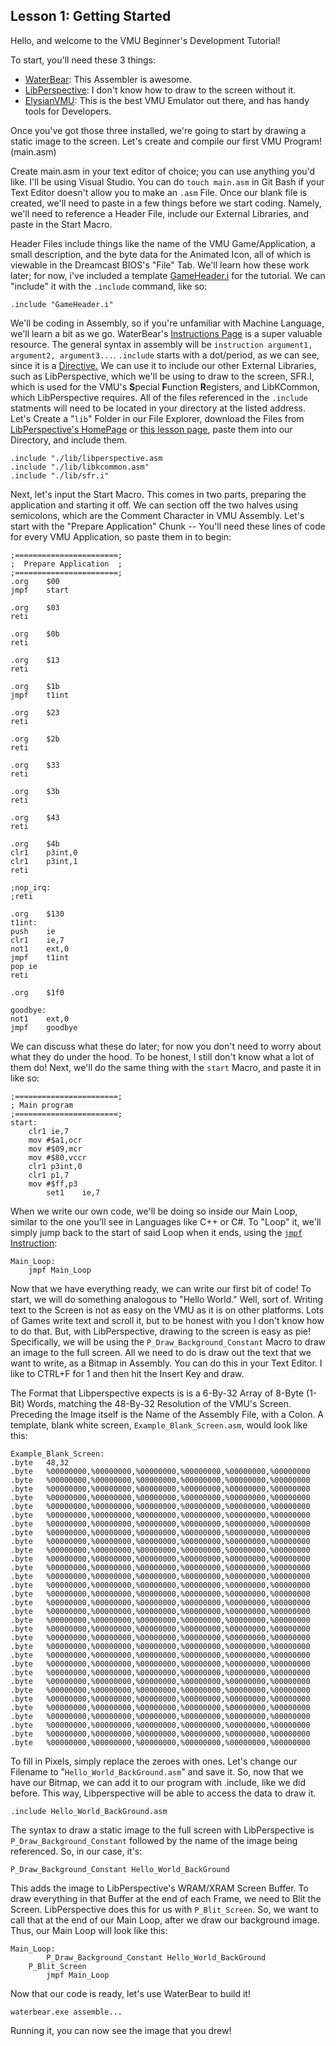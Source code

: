 ## Lesson 1: Getting Started

Hello, and welcome to the VMU Beginner's Development Tutorial!

To start, you'll need these 3 things:

- [WaterBear](https://wtetzner.github.io/waterbear/): 	This Assembler is awesome.
- [LibPerspective](https://slum.online/dreamcast/):	I don't know how to draw to the screen without it.
- [ElysianVMU](http://evmu.elysianshadows.com/): This is the best VMU Emulator out there, and has handy tools for Developers.

Once you've got those three installed, we're going to start by drawing a static image to the screen. Let's create and compile our first VMU Program!
(main.asm)

Create main.asm in your text editor of choice; you can use anything you'd like. I'll be using Visual Studio. You can do `touch main.asm` in Git Bash if your Text Editor doesn't allow you to make an `.asm` File. Once our blank file is created, we'll need to paste in a few things before we start coding. Namely, we'll need to reference a Header File, include our External Libraries, and paste in the Start Macro. 

Header Files include things like the name of the VMU Game/Application, a small description, and the byte data for the Animated Icon, all of which is viewable in the Dreamcast BIOS's "File" Tab. We'll learn how these work later; for now, i've included a template [GameHeader.i](https://github.com/Candle-Electric/VMU_Development_Beginners-Tutorial/blob/main/Lesson_1/GameHeader.i) for the tutorial. We can "include" it with the `.include` command, like so:

	.include "GameHeader.i"

 We'll be coding in Assembly, so if you're unfamiliar with Machine Language, we'll learn a bit as we go. WaterBear's [Instructions Page](https://wtetzner.github.io/waterbear/instructions.html) is a super valuable resource. The general syntax in assembly will be `instruction argument1, argument2, argument3...`. `.include` starts with a dot/period, as we can see, since it is a [Directive.](https://wtetzner.github.io/waterbear/directives.html#include) We can use it to include our other External Libraries, such as LibPerspective, which we'll be using to draw to the screen, SFR.I, which is used for the VMU's **S**pecial **F**unction **R**egisters, and LibKCommon, which LibPerspective requires. All of the files referenced in the `.include` statments will need to be located in your directory at the listed address. Let's Create a "`lib`" Folder in our File Explorer, download the Files from [LibPerspective's HomePage](https://slum.online/dreamcast/) or [this lesson page](https://github.com/Candle-Electric/VMU_Development_Beginners-Tutorial/blob/main/Lesson_1/lib/), paste them into our Directory, and include them.

 	.include "./lib/libperspective.asm 
  	.include "./lib/libkcommon.asm"
   	.include "./lib/sfr.i"

Next, let's input the Start Macro. This comes in two parts, preparing the application and starting it off. We can section off the two halves using semicolons, which are the Comment Character in VMU Assembly. Let's start with the "Prepare Application" Chunk -- You'll need these lines of code for every VMU Application, so paste them in to begin:

  	;=======================;
	;  Prepare Application	;
	;=======================;
  	.org	$00
	jmpf	start

	.org	$03
	reti	

	.org	$0b
	reti	
	
	.org	$13
	reti	

	.org	$1b
	jmpf	t1int
	
	.org	$23
	reti	

	.org	$2b
	reti	
	
	.org	$33
	reti	

	.org	$3b
	reti	

	.org	$43
	reti	

	.org	$4b
	clr1	p3int,0
	clr1	p3int,1
	reti

	;nop_irq:
	;reti

	.org	$130	
	t1int:
	push	ie
	clr1	ie,7
	not1	ext,0
	jmpf	t1int
	pop	ie
	reti

	.org	$1f0

	goodbye:	
	not1	ext,0
	jmpf	goodbye


We can discuss what these do later; for now you don't need to worry about what they do under the hood. To be honest, I still don't know what a lot of them do! Next, we'll do the same thing with the `start` Macro, and paste it in like so:

	;=======================;
	; Main program
	;=======================;
	start:
		clr1 ie,7
		mov #$a1,ocr
		mov #$09,mcr
		mov #$80,vccr
		clr1 p3int,0
		clr1 p1,7
		mov #$ff,p3
    		set1    ie,7

When we write our own code, we'll be doing so inside our Main Loop, similar to the one you'll see in Languages like C++ or C#. To "Loop" it, we'll simply jump back to the start of said Loop when it ends, using the [`jmpf` Instruction](https://wtetzner.github.io/waterbear/instructions.html#jmpf):

	Main_Loop:
		jmpf Main_Loop

Now that we have everything ready, we can write our first bit of code! To start, we will do something analogous to "Hello World." Well, sort of. Writing text to the Screen is not as easy on the VMU as it is on other platforms. Lots of Games write text and scroll it, but to be honest with you I don't know how to do that. But, with LibPerspective, drawing to the screen is easy as pie! Specifically, we will be using the `P_Draw_Background_Constant` Macro to draw an image to the full screen. All we need to do is draw out the text that we want to write, as a Bitmap in Assembly. You can do this in your Text Editor. I like to CTRL+F for 1 and then hit the Insert Key and draw. 

The Format that Libperspective expects is is a 6-By-32 Array of 8-Byte (1-Bit) Words, matching the 48-By-32 Resolution of the VMU's Screen. Preceding the Image itself is the Name of the Assembly File, with a Colon. A template, blank white screen, `Example_Blank_Screen.asm`, would look like this:

	Example_Blank_Screen:
	.byte	48,32
	.byte	%00000000,%00000000,%00000000,%00000000,%00000000,%00000000
	.byte	%00000000,%00000000,%00000000,%00000000,%00000000,%00000000
	.byte	%00000000,%00000000,%00000000,%00000000,%00000000,%00000000
	.byte	%00000000,%00000000,%00000000,%00000000,%00000000,%00000000
	.byte	%00000000,%00000000,%00000000,%00000000,%00000000,%00000000
	.byte	%00000000,%00000000,%00000000,%00000000,%00000000,%00000000
	.byte	%00000000,%00000000,%00000000,%00000000,%00000000,%00000000
	.byte	%00000000,%00000000,%00000000,%00000000,%00000000,%00000000
	.byte	%00000000,%00000000,%00000000,%00000000,%00000000,%00000000
	.byte	%00000000,%00000000,%00000000,%00000000,%00000000,%00000000
	.byte	%00000000,%00000000,%00000000,%00000000,%00000000,%00000000
	.byte	%00000000,%00000000,%00000000,%00000000,%00000000,%00000000
	.byte	%00000000,%00000000,%00000000,%00000000,%00000000,%00000000
	.byte	%00000000,%00000000,%00000000,%00000000,%00000000,%00000000
	.byte	%00000000,%00000000,%00000000,%00000000,%00000000,%00000000
	.byte	%00000000,%00000000,%00000000,%00000000,%00000000,%00000000
	.byte	%00000000,%00000000,%00000000,%00000000,%00000000,%00000000
	.byte	%00000000,%00000000,%00000000,%00000000,%00000000,%00000000
	.byte	%00000000,%00000000,%00000000,%00000000,%00000000,%00000000
	.byte	%00000000,%00000000,%00000000,%00000000,%00000000,%00000000
	.byte	%00000000,%00000000,%00000000,%00000000,%00000000,%00000000
	.byte	%00000000,%00000000,%00000000,%00000000,%00000000,%00000000
	.byte	%00000000,%00000000,%00000000,%00000000,%00000000,%00000000
	.byte	%00000000,%00000000,%00000000,%00000000,%00000000,%00000000
	.byte	%00000000,%00000000,%00000000,%00000000,%00000000,%00000000
	.byte	%00000000,%00000000,%00000000,%00000000,%00000000,%00000000
	.byte	%00000000,%00000000,%00000000,%00000000,%00000000,%00000000
	.byte	%00000000,%00000000,%00000000,%00000000,%00000000,%00000000
	.byte	%00000000,%00000000,%00000000,%00000000,%00000000,%00000000
	.byte	%00000000,%00000000,%00000000,%00000000,%00000000,%00000000
	.byte	%00000000,%00000000,%00000000,%00000000,%00000000,%00000000
	.byte	%00000000,%00000000,%00000000,%00000000,%00000000,%00000000

To fill in Pixels, simply replace the zeroes with ones. Let's change our Filename to "`Hello_World_BackGround.asm`" and save it. So, now that we have our Bitmap, we can add it to our program with .include, like we did before. This way, Libperspective will be able to access the data to draw it. 

	.include Hello_World_BackGround.asm

The syntax to draw a static image to the full screen with LibPerspective is `P_Draw_Background_Constant` followed by the name of the image being referenced. So, in our case, it's:

	P_Draw_Background_Constant Hello_World_BackGround

This adds the image to LibPerspective's WRAM/XRAM Screen Buffer. To draw everything in that Buffer at the end of each Frame, we need to Blit the Screen. LibPerspective does this for us with `P_Blit_Screen`. So, we want to call that at the end of our Main Loop, after we draw our background image. Thus, our Main Loop will look like this:

	Main_Loop:
    		P_Draw_Background_Constant Hello_World_BackGround
		P_Blit_Screen
    		jmpf Main_Loop

Now that our code is ready, let's use WaterBear to build it!

	waterbear.exe assemble...

Running it, you can now see the image that you drew!
